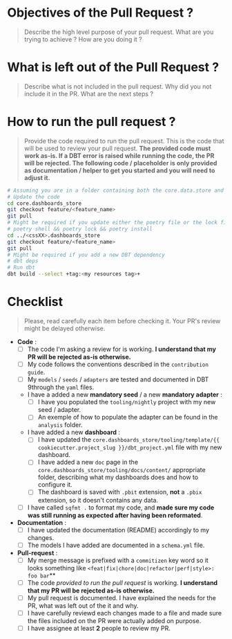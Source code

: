 # Objectives of the Pull Request ? 
> Describe the high level purpose of your pull request. What are you trying to achieve ? How are you doing it ?

# What is left out of the Pull Request ? 
> Describe what is not included in the pull request. Why did you not include it in the PR. What are the next steps ?

# How to run the pull request ?
> Provide the code required to run the pull request. This is the code that will be used to review your pull request. **The provided code must work as-is. If a DBT error is raised while running the code, the PR will be rejected. The following code / placeholder is only provided as documentation / helper to get you started and you will need to adjust it.**

```bash
# Assuming you are in a folder containing both the core.data.store and the <cssXX>.data.store folder.
# Update the code
cd core.dashboards_store
git checkout feature/<feature_name>
git pull
# Might be required if you update either the poetry file or the lock file
# poetry shell && poetry lock && poetry install 
cd ../<cssXX>.dashboards_store
git checkout feature/<feature_name>
git pull  
# Might be required if you add a new DBT dependency
# dbt deps
# Run dbt 
dbt build --select +tag:<my resources tag>+
```

# Checklist
> Please, read carefully each item before checking it. Your PR's review might be delayed otherwise.

* **Code** :
  * [ ] The code I'm asking a review for is working. **I understand that my PR will be rejected as-is otherwise.**
  * [ ] My code follows the conventions described in the `contribution guide`.
  * [ ] My `models` / `seeds` / `adapters` are tested and documented in DBT 9through the `yaml` files.
  * I have a added a new **mandatory seed** / a new **mandatory adapter** : 
    * [ ] I have you populated the `tooling/nightly` project with my new seed / adapter.
    * [ ] An exemple of how to populate the adapter can be found in the `analysis` folder.
  * I have added a new **dashboard** : 
    * [ ] I have updated the `core.dashboards_store/tooling/template/{{ cookiecutter.project_slug }}/dbt_project.yml` file with my new dashboard. 
    * [ ] I have added a new `doc` page in the `core.dashboards_store/tooling/docs/content/` appropriate folder, describing what my dashboards does and how to configure it.
    * [ ] The dashboard is saved with `.pbit` extension, **not** a `.pbix` extension, so it doesn't contains any data.
  * [ ] I have called `sqfmt .` to format my code, and **made sure my code was still running as expected after having been reformated**.
* **Documentation** : 
  * [ ]  I have updated the documentation (README) accordingly to my changes.
  * [ ]  The models I have added are documented in a `schema.yml` file.
* **Pull-request** : 
  * [ ]  My merge message is prefixed with a `commitizen` key word so it looks something like `<feat|fix|chore|doc|refactor|perf|style>: foo bar`**
  * [ ]  The code *provided to run the pull request* is working. **I understand that my PR will be rejected as-is otherwise.**
  * [ ]  My pull request is documented. I have explained the needs for the PR, what was left out of the it and why.
  * [ ]  I have carefully reviewd each changes made to a file and made sure the files included on the PR were actually added on purpose.
  * [ ]  I have assignee at least **2** people to review my PR.